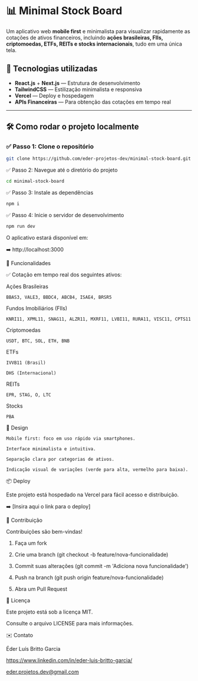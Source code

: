 # 📊 Minimal Stock Board

Um aplicativo web **mobile first** e minimalista para visualizar rapidamente as cotações de ativos financeiros, incluindo **ações brasileiras, FIIs, criptomoedas, ETFs, REITs e stocks internacionais**, tudo em uma única tela.

## 🚀 Tecnologias utilizadas

- **React.js** + **Next.js** — Estrutura de desenvolvimento
- **TailwindCSS** — Estilização minimalista e responsiva
- **Vercel** — Deploy e hospedagem
- **APIs Financeiras** — Para obtenção das cotações em tempo real

---

## 🛠️ Como rodar o projeto localmente

### ✅ Passo 1: Clone o repositório

```bash
git clone https://github.com/eder-projetos-dev/minimal-stock-board.git
```

✅ Passo 2: Navegue até o diretório do projeto

```bash
cd minimal-stock-board
```

✅ Passo 3: Instale as dependências

```bash
npm i
```

✅ Passo 4: Inicie o servidor de desenvolvimento

```bash
npm run dev
```

O aplicativo estará disponível em:

➡️ http://localhost:3000

🎯 Funcionalidades

✅ Cotação em tempo real dos seguintes ativos:

Ações Brasileiras

```text
BBAS3, VALE3, BBDC4, ABCB4, ISAE4, BRSR5
```

Fundos Imobiliários (FIIs)

```text
KNRI11, XPML11, SNAG11, ALZR11, MXRF11, LVBI11, RURA11, VISC11, CPTS11
```

Criptomoedas

```text
USDT, BTC, SOL, ETH, BNB
```

ETFs

```text
IVVB11 (Brasil)

DHS (Internacional)
```

REITs

```text
EPR, STAG, O, LTC
```

Stocks

```text
PBA
```

🎨 Design

```text
Mobile first: foco em uso rápido via smartphones.

Interface minimalista e intuitiva.

Separação clara por categorias de ativos.

Indicação visual de variações (verde para alta, vermelho para baixa).
```

📦 Deploy

Este projeto está hospedado na Vercel para fácil acesso e distribuição.

➡️ [Insira aqui o link para o deploy]

🤝 Contribuição

Contribuições são bem-vindas!

1. Faça um fork

2. Crie uma branch (git checkout -b feature/nova-funcionalidade)

3. Commit suas alterações (git commit -m 'Adiciona nova funcionalidade')

4. Push na branch (git push origin feature/nova-funcionalidade)

5. Abra um Pull Request

📄 Licença

Este projeto está sob a licença MIT.

Consulte o arquivo LICENSE para mais informações.

✉️ Contato

Éder Luís Britto Garcia

https://www.linkedin.com/in/eder-luis-britto-garcia/

eder.projetos.dev@gmail.com
